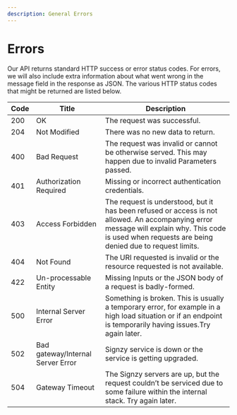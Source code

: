 ```yaml
---
description: General Errors
---
```


# Errors

Our API returns standard HTTP success or error status codes. For errors, we will also include extra information about what went wrong in the message field in the response as JSON. The various HTTP status codes that might be returned are listed below.

| Code | Title                             | Description                                                                                                                                                                                          |
| ---- | --------------------------------- | ---------------------------------------------------------------------------------------------------------------------------------------------------------------------------------------------------- |
| 200  | OK                                | The request was successful.                                                                                                                                                                          |
| 204  | Not Modified                      | There was no new data to return.                                                                                                                                                                     |
| 400  | Bad Request                       | The request was invalid or cannot be otherwise served. This may happen due to invalid Parameters passed.                                                                                             |
| 401  | Authorization Required            | Missing or incorrect authentication credentials.                                                                                                                                                     |
| 403  | Access Forbidden                  | The request is understood, but it has been refused or access is not allowed. An accompanying error message will explain why. This code is used when requests are being denied due to request limits. |
| 404  | Not Found                         | The URI requested is invalid or the resource requested is not available.                                                                                                                             |
| 422  | Un-processable Entity             | Missing Inputs or the JSON body of a request is badly-formed.                                                                                                                                        |
| 500  | Internal Server Error             | Something is broken. This is usually a temporary error, for example in a high load situation or if an endpoint is temporarily having issues.Try again later.                                         |
| 502  | Bad gateway/Internal Server Error | Signzy service is down or the service is getting upgraded.                                                                                                                                           |
| 504  | Gateway Timeout                   | The Signzy servers are up, but the request couldn’t be serviced due to some failure within the internal stack. Try again later.                                                                      |
